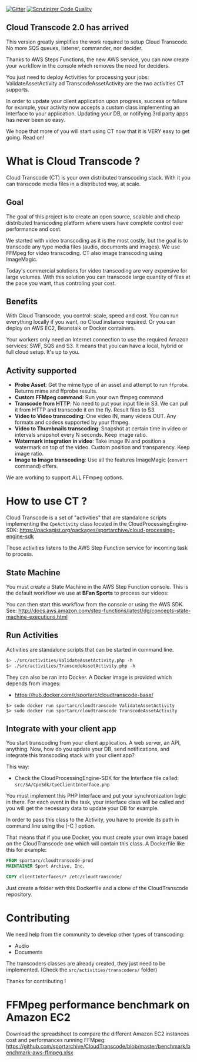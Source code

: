 [![Gitter](https://badges.gitter.im/Join%20Chat.svg)](https://gitter.im/sportarchive/CloudTranscode?utm_source=badge&utm_medium=badge&utm_campaign=pr-badge)
[![Scrutinizer Code Quality](https://scrutinizer-ci.com/g/sportarchive/CloudTranscode/badges/quality-score.png?b=master)](https://scrutinizer-ci.com/g/sportarchive/CloudTranscode/?branch=master)

## Cloud Transcode 2.0 has arrived

This version greatly simplifies the work required to setup Cloud Transcode. No more SQS queues, listener, commander, nor decider.

Thanks to AWS Steps Functions, the new AWS service, you can now create your workflow in the console which removes the need for deciders.

You just need to deploy Activities for processing your jobs: ValidateAssetActivity ad TranscodeAssetActivity are the two activities CT supports.

In order to update your client application upon progress, success or failure for example, your activity now accepts a custom class implementing an Interface to your application. Updating your DB, or notifying 3rd party apps has never been so easy.

We hope that more of you will start using CT now that it is VERY easy to get going. Read on!

# What is Cloud Transcode ?
Cloud Transcode (CT) is your own distributed transcoding stack. With it you can transcode media files in a distributed way, at scale.

## Goal
The goal of this project is to create an open source, scalable and cheap distributed transcoding platform where users have complete control over performance and cost.

We started with video transcoding as it is the most costly, but the goal is to transcode any type media files (audio, documents and images). We use FFMpeg for video transcoding. CT also image transcoding using ImageMagic.

Today's commercial solutions for video transcoding are very expensive for large volumes. With this solution you can transcode large quantity of files at the pace you want, thus controling your cost.

## Benefits
With Cloud Transcode, you control: scale, speed and cost. You can run everything locally if you want, no Cloud instance required. Or you can deploy on AWS EC2, Beanstalk or Docker containers.

Your workers only need an Internet connection to use the required Amazon services: SWF, SQS and S3. It means that you can have a local, hybrid or full cloud setup. It's up to you.

## Activity supported

   - **Probe Asset**: Get the mime type of an asset and attempt to run `ffprobe`. Returns mime and ffprobe results.
   - **Custom FFMpeg command**: Run your own ffmpeg command
   - **Transcode from HTTP**: No need to put your input file in S3. We can pull it from HTTP and transcode it on the fly. Result files to S3.
   - **Video to Video transcoding**: One video IN, many videos OUT. Any formats and codecs supported by your ffmpeg.
   - **Video to Thumbnails transcoding**: Snapshot at certain time in video or intervals snapshot every N seconds. Keep image ratio.
   - **Watermark integration in video**: Take image IN and position a watermark on top of the video. Custom position and transparency. Keep image ratio.
   - **Image to Image transcoding**: Use all the features ImageMagic (`convert` command) offers.

We are working to support ALL FFmpeg options.

# How to use CT ?

Cloud Transcode is a set of "activities" that are standalone scripts implementing the `CpeActivity` class located in the CloudProcessingEngine-SDK:
https://packagist.org/packages/sportarchive/cloud-processing-engine-sdk

Those activities listens to the AWS Step Function service for incoming task to process.

## State Machine

You must create a State Machine in the AWS Step Function console. This is the default workflow we use at **BFan Sports** to process our videos:

You can then start this workflow from the console or using the AWS SDK. See:
http://docs.aws.amazon.com/step-functions/latest/dg/concepts-state-machine-executions.html

## Run Activities

Activities are standalone scripts that can be started in command line.

``` bash
$> ./src/activities/ValidateAssetActivity.php -h
$> ./src/activities/TranscodeAssetActivity.php -h
```

They can also be ran into Docker. A Docker image is provided which depends from images:

   - https://hub.docker.com/r/sportarc/cloudtranscode-base/

```
$> sudo docker run sportarc/cloudtranscode ValidateAssetActivity
$> sudo docker run sportarc/cloudtranscode TranscodeAssetActivity
```

## Integrate with your client app

You start transcoding from your client application. A web server, an API, anything. Now, how do you update your DB, send notifications, and integrate this transcoding stack with your client app?

This way:

   - Check the CloudProcessingEngine-SDK for the Interface file called: `src/SA/CpeSdk/CpeClientInterface.php`

You must implement this PHP Interface and put your synchronization logic in there. For each event in the task, your interface class will be called and you will get the necessary data to update your DB for example.

In order to pass this class to the Activity, you have to provide its path in command line using the [-C <client class path>] option.

That means that if you use Docker, you must create your own image based on the CloudTranscode one which will contain this class. A Dockerfile like this for example:


``` Dockerfile
FROM sportarc/cloudtranscode-prod
MAINTAINER Sport Archive, Inc.

COPY clientInterfaces/* /etc/cloudtranscode/
```

Just create a folder with this Dockerfile and a clone of the CloudTranscode repository.


# Contributing

We need help from the community to develop other types of transcoding:

   - Audio
   - Documents

The transcoders classes are already created, they just need to be implemented. (Check the `src/activities/transcoders/` folder)

Thanks for contributing !

# FFMpeg performance benchmark on Amazon EC2

Download the spreadsheet to compare the different Amazon EC2 instances cost and performances running FFMpeg:
https://github.com/sportarchive/CloudTranscode/blob/master/benchmark/benchmark-aws-ffmpeg.xlsx
